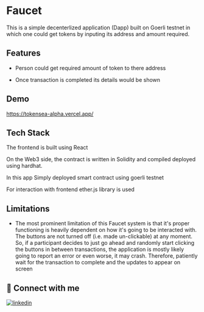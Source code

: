 
# Faucet

This is a simple decenterlized application (Dapp) built on Goerli testnet in which one could get tokens by inputing its address and amount required.


## Features

- Person could get required amount of token to there address 

- Once transaction is completed its details would be shown 
## Demo

https://tokensea-alpha.vercel.app/


## Tech Stack
The frontend is built using React

On the Web3 side, the contract is written in Solidity and compiled deployed using hardhat. 

In this app Simply deployed smart contract using goerli testnet

For interaction with frontend ether.js library is used
## Limitations

- The most prominent limitation of this Faucet system is that it's proper functioning is heavily dependent on how it's going to be interacted with. The buttons are not turned off (i.e. made un-clickable) at any moment. So, if a participant decides to just go ahead and randomly start clicking the buttons in between transactions, the application is mostly likely going to report an error or even worse, it may crash. Therefore, patiently wait for the transaction to complete and the updates to appear on screen


## 🔗 Connect with me
[![linkedin](https://img.shields.io/badge/linkedin-0A66C2?style=for-the-badge&logo=linkedin&logoColor=white)](https://www.linkedin.com/in/shubham-garg-6232181b8/)




 
